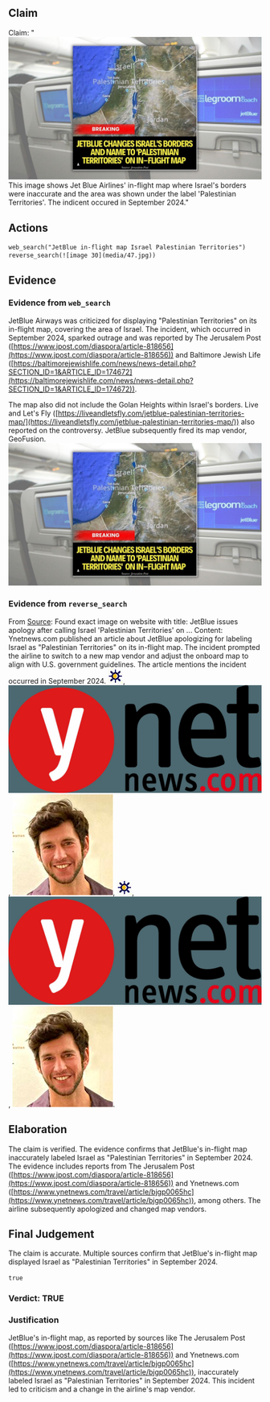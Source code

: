 ## Claim
Claim: "![image 30](media/47.jpg) This image shows Jet Blue Airlines' in-flight map where Israel's borders were inaccurate and the area was shown under the label 'Palestinian Territories'. The indicent occured in September 2024."

## Actions
```
web_search("JetBlue in-flight map Israel Palestinian Territories")
reverse_search(![image 30](media/47.jpg))
```

## Evidence
### Evidence from `web_search`
JetBlue Airways was criticized for displaying "Palestinian Territories" on its in-flight map, covering the area of Israel. The incident, which occurred in September 2024, sparked outrage and was reported by The Jerusalem Post ([https://www.jpost.com/diaspora/article-818656](https://www.jpost.com/diaspora/article-818656)) and Baltimore Jewish Life ([https://baltimorejewishlife.com/news/news-detail.php?SECTION_ID=1&ARTICLE_ID=174672](https://baltimorejewishlife.com/news/news-detail.php?SECTION_ID=1&ARTICLE_ID=174672)).

The map also did not include the Golan Heights within Israel's borders. Live and Let's Fly ([https://liveandletsfly.com/jetblue-palestinian-territories-map/](https://liveandletsfly.com/jetblue-palestinian-territories-map/)) also reported on the controversy. JetBlue subsequently fired its map vendor, GeoFusion. ![image 30](media/47.jpg)

### Evidence from `reverse_search`
From [Source](https://www.ynetnews.com/travel/article/bjgp0065hc): Found exact image on website with title: JetBlue issues apology after calling Israel 'Palestinian Territories' on ...
Content: Ynetnews.com published an article about JetBlue apologizing for labeling Israel as "Palestinian Territories" on its in-flight map. The incident prompted the airline to switch to a new map vendor and adjust the onboard map to align with U.S. government guidelines. The article mentions the incident occurred in September 2024. ![image 4073](media/2025-08-23_00-46-1755909973-218772.jpg), ![image 4074](media/2025-08-23_00-46-1755909973-538981.jpg), ![image 4087](media/2025-08-23_00-46-1755909985-016690.jpg), ![image 4073](media/2025-08-23_00-46-1755909973-218772.jpg), ![image 4074](media/2025-08-23_00-46-1755909973-538981.jpg), ![image 4087](media/2025-08-23_00-46-1755909985-016690.jpg).


## Elaboration
The claim is verified. The evidence confirms that JetBlue's in-flight map inaccurately labeled Israel as "Palestinian Territories" in September 2024. The evidence includes reports from The Jerusalem Post ([https://www.jpost.com/diaspora/article-818656](https://www.jpost.com/diaspora/article-818656)) and Ynetnews.com ([https://www.ynetnews.com/travel/article/bjgp0065hc](https://www.ynetnews.com/travel/article/bjgp0065hc)), among others. The airline subsequently apologized and changed map vendors.


## Final Judgement
The claim is accurate. Multiple sources confirm that JetBlue's in-flight map displayed Israel as "Palestinian Territories" in September 2024.

`true`

### Verdict: TRUE

### Justification
JetBlue's in-flight map, as reported by sources like The Jerusalem Post ([https://www.jpost.com/diaspora/article-818656](https://www.jpost.com/diaspora/article-818656)) and Ynetnews.com ([https://www.ynetnews.com/travel/article/bjgp0065hc](https://www.ynetnews.com/travel/article/bjgp0065hc)), inaccurately labeled Israel as "Palestinian Territories" in September 2024. This incident led to criticism and a change in the airline's map vendor.

